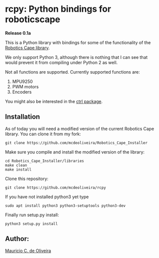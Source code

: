 # rcpy: Python bindings for roboticscape

**Release 0.1a**

This is a Python library with bindings for some of the functionality of the [Robotics Cape library](https://github.com/StrawsonDesign/Robotics_Cape_Installer).

We only support Python 3, although there is nothing that I can see that would prevent it from compiling under Python 2 as well.

Not all functions are supported. Currently supported functions are:

1. MPU9250
2. PWM motors
3. Encoders

You might also be interested in the [ctrl package](https://github.com/mcdeoliveira/ctrl).

## Installation

As of today you will need a modified version of the current Robotics
Cape library. You can clone it from my fork:

    git clone https://github.com/mcdeoliveira/Robotics_Cape_Installer

Make sure you compile and install the modified version of the library:

    cd Robotics_Cape_Installer/libraries
    make clean
    make install

Clone this repository:

    git clone https://github.com/mcdeoliveira/rcpy

If you have not installed python3 yet type

    sudo apt install python3 python3-setuptools python3-dev

Finally run setup.py install:

    python3 setup.py install

## Author:

[Mauricio C. de Oliveira](http://control.ucsd.edu/mauricio)